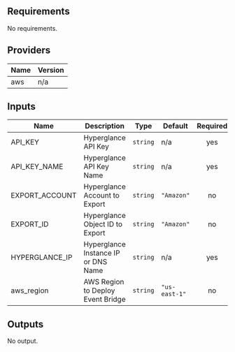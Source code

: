 ## Requirements

No requirements.

## Providers

| Name | Version |
|------|---------|
| aws | n/a |

## Inputs

| Name | Description | Type | Default | Required |
|------|-------------|------|---------|:--------:|
| API\_KEY | Hyperglance API Key | `string` | n/a | yes |
| API\_KEY\_NAME | Hyperglance API Key Name | `string` | n/a | yes |
| EXPORT\_ACCOUNT | Hyperglance Account to Export | `string` | `"Amazon"` | no |
| EXPORT\_ID | Hyperglance Object ID to Export | `string` | `"Amazon"` | no |
| HYPERGLANCE\_IP | Hyperglance Instance IP or DNS Name | `string` | n/a | yes |
| aws\_region | AWS Region to Deploy Event Bridge | `string` | `"us-east-1"` | no |

## Outputs

No output.
